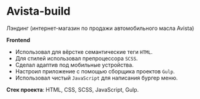 # Avista-build

Лэндинг (интернет-магазин по продажи автомобильного масла Avista)

**Frontend**
- Использовал для вёрстке семантические теги `HTML`.
- Для стилей использовал препроцессора `SCSS`.
- Сделал адаптив под мобильные устройства.
- Настроил приложение с помощью сборщика проектов `Gulp`.
- Использовал чистый `JavaScript` для написания бургер меню.

**Стек проекта**: HTML, CSS, SCSS, JavaScript, Gulp.

